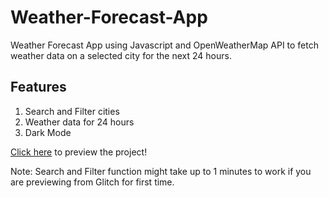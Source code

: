 # Weather-Forecast-App
Weather Forecast App using Javascript and OpenWeatherMap API to fetch weather data on a selected city for the next 24 hours.

## Features
1. Search and Filter cities
2. Weather data for 24 hours
3. Dark Mode

[Click here](https://weather-forecast-app-09.glitch.me) to preview the project!

Note: Search and Filter function might take up to 1 minutes to work if you are previewing from Glitch for first time.
